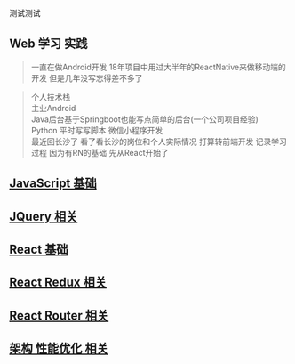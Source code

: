 测试测试
## Web 学习 实践  

> 一直在做Android开发  18年项目中用过大半年的ReactNative来做移动端的开发  但是几年没写忘得差不多了   

>个人技术栈     
主业Android   
Java后台基于Springboot也能写点简单的后台(一个公司项目经验)   
Python 平时写写脚本
微信小程序开发  
最近回长沙了   看了看长沙的岗位和个人实际情况  打算转前端开发  记录学习过程  因为有RN的基础  先从React开始了

## [JavaScript 基础](https://github.com/Daemon1993/web_cc/blob/master/Js-base.md)

## [JQuery 相关](https://github.com/Daemon1993/web_cc/blob/master/jQuery-base.md)

## [React 基础](https://github.com/Daemon1993/web_cc/blob/master/react-base.md)

## [React Redux 相关](https://github.com/Daemon1993/web_cc/blob/master/React-redux.md)

 
 
## [React Router 相关](https://github.com/Daemon1993/web_cc/blob/master/React-Router.md)


## [架构 性能优化 相关](https://github.com/Daemon1993/web_cc/blob/master/架构知识.md)


